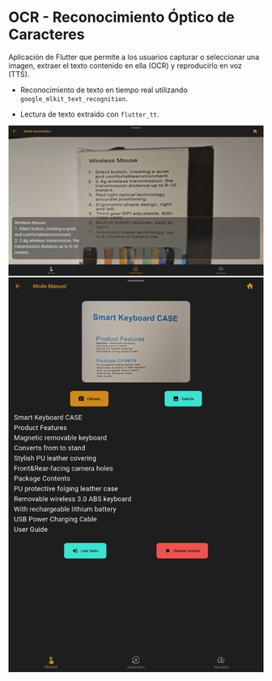 # OCR - Reconocimiento Óptico de Caracteres


Aplicación de Flutter que permite a los usuarios capturar o seleccionar una imagen, extraer el texto contenido en ella (OCR) y reproducirlo en voz (TTS).


- Reconocimiento de texto en tiempo real utilizando `google_mlkit_text_recognition`.

- Lectura de texto extraído con `flutter_tt`.


![Automático](automatico.jpeg)
![Manual](manual.jpeg)
